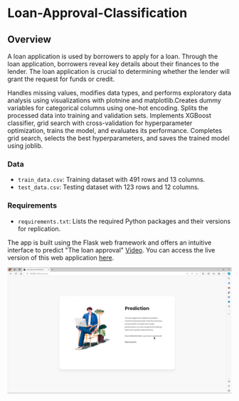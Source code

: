 # Loan-Approval-Classification

## Overview

A loan application is used by borrowers to apply for a loan. Through the loan application, borrowers reveal key details about their finances to the lender. The loan application is crucial to determining whether the lender will grant the request for funds or credit.

Handles missing values, modifies data types, and performs exploratory data analysis using visualizations with plotnine and matplotlib.Creates dummy variables for categorical columns using one-hot encoding. Splits the processed data into training and validation sets. Implements XGBoost classifier, grid search with cross-validation for hyperparameter optimization, trains the model, and evaluates its performance. Completes grid search, selects the best hyperparameters, and saves the trained model using joblib.

### Data

- `train_data.csv`: Training dataset with 491 rows and 13 columns.
- `test_data.csv`: Testing dataset with 123 rows and 12 columns.

### Requirements

- `requirements.txt`: Lists the required Python packages and their versions for replication.

The app is built using the Flask web framework and offers an intuitive interface to predict "The loan approval" [Video](https://drive.google.com/file/d/1lrQCTtX7gCn_gm1dos9EJhVMYXeGRw1b/view?usp=sharing). You can access the live version of this web application [here](https://airlinedelays.azurewebsites.net/).

![Image Alt Text](https://github.com/ThaminduBluechiptechAsia/loan-approval-prediction/blob/main/Screenshot%20(354).png)

